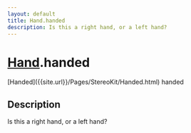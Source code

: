 ```yaml
---
layout: default
title: Hand.handed
description: Is this a right hand, or a left hand?
---
```

# [Hand]({{site.url}}/Pages/StereoKit/Hand.html).handed

<div class='signature' markdown='1'>
[Handed]({{site.url}}/Pages/StereoKit/Handed.html) handed
</div>

## Description
Is this a right hand, or a left hand?

